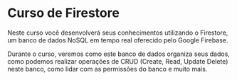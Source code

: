 # Curso de Firestore
Neste curso você desenvolverá seus conhecimentos utilizando o Firestore, um banco de dados NoSQL em tempo real oferecido pelo Google Firebase. 

Durante o curso, veremos como este banco de dados organiza seus dados, como podemos realizar operações de CRUD (Create, Read, Update Delete) neste banco, como lidar com as permissões do banco e muito mais.